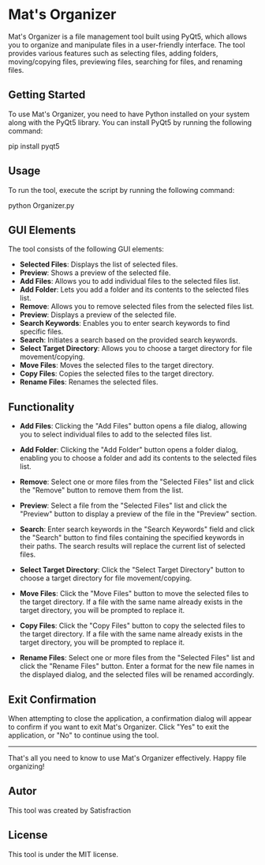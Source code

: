 # Mat's Organizer

Mat's Organizer is a file management tool built using PyQt5, which allows you to organize and manipulate files in a user-friendly interface. The tool provides various features such as selecting files, adding folders, moving/copying files, previewing files, searching for files, and renaming files.

## Getting Started

To use Mat's Organizer, you need to have Python installed on your system along with the PyQt5 library. You can install PyQt5 by running the following command:

pip install pyqt5


## Usage

To run the tool, execute the script by running the following command:

python Organizer.py


## GUI Elements

The tool consists of the following GUI elements:

- **Selected Files**: Displays the list of selected files.
- **Preview**: Shows a preview of the selected file.
- **Add Files**: Allows you to add individual files to the selected files list.
- **Add Folder**: Lets you add a folder and its contents to the selected files list.
- **Remove**: Allows you to remove selected files from the selected files list.
- **Preview**: Displays a preview of the selected file.
- **Search Keywords**: Enables you to enter search keywords to find specific files.
- **Search**: Initiates a search based on the provided search keywords.
- **Select Target Directory**: Allows you to choose a target directory for file movement/copying.
- **Move Files**: Moves the selected files to the target directory.
- **Copy Files**: Copies the selected files to the target directory.
- **Rename Files**: Renames the selected files.

## Functionality

- **Add Files**: Clicking the "Add Files" button opens a file dialog, allowing you to select individual files to add to the selected files list.

- **Add Folder**: Clicking the "Add Folder" button opens a folder dialog, enabling you to choose a folder and add its contents to the selected files list.

- **Remove**: Select one or more files from the "Selected Files" list and click the "Remove" button to remove them from the list.

- **Preview**: Select a file from the "Selected Files" list and click the "Preview" button to display a preview of the file in the "Preview" section.

- **Search**: Enter search keywords in the "Search Keywords" field and click the "Search" button to find files containing the specified keywords in their paths. The search results will replace the current list of selected files.

- **Select Target Directory**: Click the "Select Target Directory" button to choose a target directory for file movement/copying.

- **Move Files**: Click the "Move Files" button to move the selected files to the target directory. If a file with the same name already exists in the target directory, you will be prompted to replace it.

- **Copy Files**: Click the "Copy Files" button to copy the selected files to the target directory. If a file with the same name already exists in the target directory, you will be prompted to replace it.

- **Rename Files**: Select one or more files from the "Selected Files" list and click the "Rename Files" button. Enter a format for the new file names in the displayed dialog, and the selected files will be renamed accordingly.

## Exit Confirmation

When attempting to close the application, a confirmation dialog will appear to confirm if you want to exit Mat's Organizer. Click "Yes" to exit the application, or "No" to continue using the tool.

---

That's all you need to know to use Mat's Organizer effectively. Happy file organizing!

## Autor

This tool was created by Satisfraction

## License

This tool is under the MIT license.